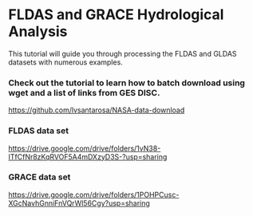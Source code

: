 # FLDAS and GRACE Hydrological Analysis

This tutorial will guide you through processing the FLDAS and GLDAS datasets with numerous examples. 

### Check out the tutorial to learn how to batch download using wget and a list of links from GES DISC.
https://github.com/lvsantarosa/NASA-data-download

### FLDAS data set 
https://drive.google.com/drive/folders/1vN38-ITfCfNr8zKqRVOF5A4mDXzyD3S-?usp=sharing

### GRACE data set 
https://drive.google.com/drive/folders/1POHPCusc-XGcNavhGnniFnVQrWl56Cgy?usp=sharing
